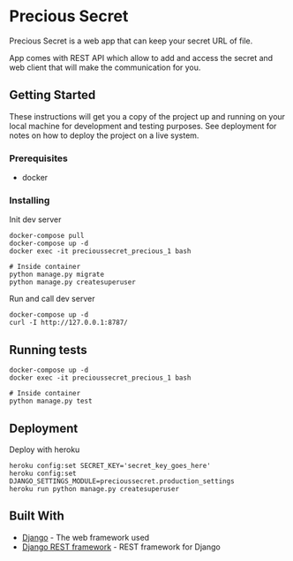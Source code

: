 # Precious Secret

Precious Secret is a web app that can keep your secret URL of file.

App comes with REST API which allow to add and access the secret and web client that will make the communication for you. 

## Getting Started

These instructions will get you a copy of the project up and running on your local machine for development and testing purposes. See deployment for notes on how to deploy the project on a live system.  

### Prerequisites

* docker

### Installing

Init dev server  

```shell-script
docker-compose pull
docker-compose up -d
docker exec -it precioussecret_precious_1 bash

# Inside container
python manage.py migrate
python manage.py createsuperuser
```

Run and call dev server  

```shell-script
docker-compose up -d
curl -I http://127.0.0.1:8787/
```

## Running tests

```shell-script
docker-compose up -d
docker exec -it precioussecret_precious_1 bash

# Inside container
python manage.py test
```

## Deployment

Deploy with heroku
```shell-script
heroku config:set SECRET_KEY='secret_key_goes_here'
heroku config:set DJANGO_SETTINGS_MODULE=precioussecret.production_settings
heroku run python manage.py createsuperuser
```

## Built With

* [Django](https://www.djangoproject.com/) - The web framework used  
* [Django REST framework](https://www.django-rest-framework.org/) - REST framework for Django
